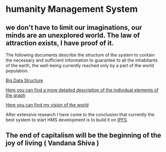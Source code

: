 # humanity Management System

we don't have to limit our imaginations, our minds are an unexplored world. The law of attraction exists, I have proof of it. 
-
The following documents describe the structure of the system to contain the necessary and sufficient information to guarantee to all the inhabitants of the earth, the well-being currently reached only by a part of the world population. 


[Big Data Structure](https://drive.google.com/file/d/14Ya13sM_8SvwcYgYqrexub9eICXsY-yN/view?usp=sharing)

[Here you can find a more detailed description of the individual elements of the graph](https://docs.google.com/document/d/1l75QACp6iYsP8bfQ-BNlf1ndcwgoX1Hv)

[Here you can find my vision of the world](https://drive.google.com/file/d/1d0nhWGiJ1ZOmdXpC5TnQQNrq8YndRYcy/view)

After extensive research I have come to the conclusion that currently the best system to start HMS development is to build it on [IPFS](https://github.com/ipfs/ipfs).

The end of capitalism will be the beginning of the joy of living  ( Vandana Shiva )
-
